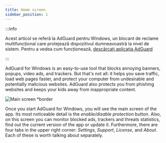 ```yaml
---
title: Home screen
sidebar_position: 1
---
```


:::info

Acest articol se referă la AdGuard pentru Windows, un blocant de reclame multifuncțional care protejează dispozitivul dumneavoastră la nivel de sistem. Pentru a vedea cum funcționează, [descărcați aplicația AdGuard](https://agrd.io/download-kb-adblock)

:::

AdGuard for Windows is an easy-to-use tool that blocks annoying banners, popups, video ads, and trackers. But that's not all: it helps you save traffic, load web pages faster, and protect your computer from undesirable and potentially malicious websites. AdGuard also protects you from phishing websites and keeps your kids away from inappropriate content.

![Main screen \*border](https://cdn.adtidy.org/content/kb/ad_blocker/windows/overview/main_screen_en.png)

Once you start AdGuard for Windows, you will see the main screen of the app. Its most noticeable detail is the _enable/disable protection_ button. Also, on this screen you can monitor blocked ads, trackers and threats statistics, find out the current version of the app or update it. Furthermore, there are four tabs in the upper right corner: _Settings_, _Support_, _License_, and _About_. Each of these is worth talking about separately.
